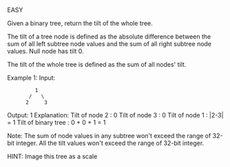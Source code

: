 EASY

Given a binary tree, return the tilt of the whole tree.

The tilt of a tree node is defined as the absolute difference between the sum of all left subtree node values and the sum of all right subtree node values. Null node has tilt 0.

The tilt of the whole tree is defined as the sum of all nodes' tilt.

Example 1:
Input: 

	         1
	       /   \
	      2     3

Output: 1
Explanation: 
Tilt of node 2 : 0
Tilt of node 3 : 0
Tilt of node 1 : |2-3| = 1
Tilt of binary tree : 0 + 0 + 1 = 1

Note:
The sum of node values in any subtree won't exceed the range of 32-bit integer.
All the tilt values won't exceed the range of 32-bit integer.

HINT: Image this tree as a scale